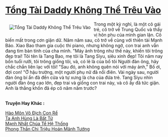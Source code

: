 <a href="https://truyentiki.com/tong-tai-daddy-khong-the-treu-vao.33935/" title="Tổng Tài Daddy Không Thể Trêu Vào"><h1>Tổng Tài Daddy Không Thể Trêu Vào</h1></a><div style="display:table"><img align="right" style="float: left; padding: 10px;" src="https://truyentiki.com/a/img/str/src/33935.jpg" alt="Tổng Tài Daddy Không Thể Trêu Vào">Trong một kỳ nghỉ, là một cô gái trẻ, cô trở về Trung Quốc và thấy vị hôn phu của mình gian lận. Cô biến mất trong cơn giận dữ. Năm năm sau, cô trở về cùng với thiên tài Mạnh Bảo. Xiao Bao tham gia cuộc thi piano, nhưng không ngờ, con trai anh vẫn đang tìm bàn tính của cha mình. "Máy ảnh trông như thế này, khiến tôi trông đẹp trai! Tôi tên là Tang Bao, mẹ tôi là Tang Siyu, siêu xinh đẹp! Tôi năm nay bốn tuổi rưỡi, tôi trông giống tôi, và, có lẽ là của bố tôi Người đàn ông, hãy chắc chắn liên lạc với tôi! "Sau đó, anh không quên nói với máy ảnh," Bố ơi, đợi con! "Ở hậu trường, một người phụ nữ đã nổi điên. Vài ngày sau, người đàn ông bí ẩn đã đến cửa và tự xưng là cha của đứa trẻ. Tang Siyu nhìn người đàn ông cao lớn, đẹp trai và giống con trai này, và cô ấy đã tức giận. Anh là thằng khốn đã ép cô năm năm trước?</div><p><br><b>Truyện Hay Khác :</b></p><a href="https://truyentiki.com/hao-mon-vo-dich-con-re.33934/" alt="Hào Môn Vô Địch Con Rể">Hào Môn Vô Địch Con Rể</a><br/><a href="https://github.com/nownovels/top500/tree/master/truyenhay/33708/" alt="Ta Anh Hùng Là Bất Tử">Ta Anh Hùng Là Bất Tử</a><br/><a href="https://github.com/nownovels/top500/tree/master/truyenhay/33949/" alt="Mạnh Nhất Chúa Tể Hệ Thống">Mạnh Nhất Chúa Tể Hệ Thống</a><br/><a href="https://github.com/nownovels/top500/tree/master/truyenhay/33698/" alt="Phong Thần Chi Triệu Hoán Mãnh Tướng">Phong Thần Chi Triệu Hoán Mãnh Tướng</a><br/>